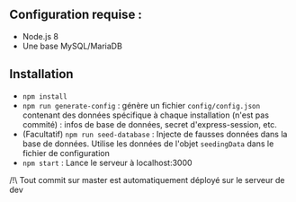 ## Configuration requise :

- Node.js 8
- Une base MySQL/MariaDB

## Installation

- `npm install`
- `npm run generate-config` : génère un fichier `config/config.json` contenant des données spécifique à chaque installation (n'est pas commité) : infos de base de données, secret d'express-session, etc.
- (Facultatif) `npm run seed-database` : Injecte de fausses données dans la base de données. Utilise les données de l'objet `seedingData` dans le fichier de configuration
- `npm start` : Lance le serveur à localhost:3000

/!\ Tout commit sur master est automatiquement déployé sur le serveur de dev
